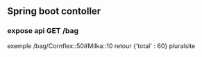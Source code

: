 ## Spring boot contoller
### expose api GET /bag
exemple /bag/Cornflex::50#Milka::10
retour {'total' : 60}
pluralsite